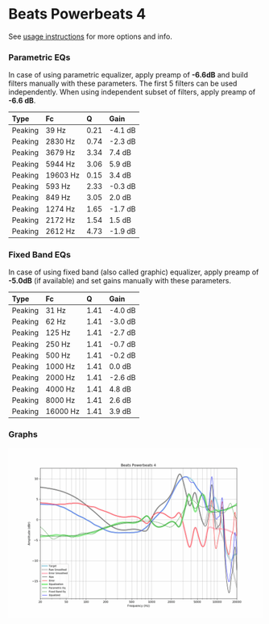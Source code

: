 # Beats Powerbeats 4
See [usage instructions](https://github.com/jaakkopasanen/AutoEq#usage) for more options and info.

### Parametric EQs
In case of using parametric equalizer, apply preamp of **-6.6dB** and build filters manually
with these parameters. The first 5 filters can be used independently.
When using independent subset of filters, apply preamp of **-6.6 dB**.

| Type    | Fc       |    Q | Gain    |
|:--------|:---------|:-----|:--------|
| Peaking | 39 Hz    | 0.21 | -4.1 dB |
| Peaking | 2830 Hz  | 0.74 | -2.3 dB |
| Peaking | 3679 Hz  | 3.34 | 7.4 dB  |
| Peaking | 5944 Hz  | 3.06 | 5.9 dB  |
| Peaking | 19603 Hz | 0.15 | 3.4 dB  |
| Peaking | 593 Hz   | 2.33 | -0.3 dB |
| Peaking | 849 Hz   | 3.05 | 2.0 dB  |
| Peaking | 1274 Hz  | 1.65 | -1.7 dB |
| Peaking | 2172 Hz  | 1.54 | 1.5 dB  |
| Peaking | 2612 Hz  | 4.73 | -1.9 dB |

### Fixed Band EQs
In case of using fixed band (also called graphic) equalizer, apply preamp of **-5.0dB**
(if available) and set gains manually with these parameters.

| Type    | Fc       |    Q | Gain    |
|:--------|:---------|:-----|:--------|
| Peaking | 31 Hz    | 1.41 | -4.0 dB |
| Peaking | 62 Hz    | 1.41 | -3.0 dB |
| Peaking | 125 Hz   | 1.41 | -2.7 dB |
| Peaking | 250 Hz   | 1.41 | -0.7 dB |
| Peaking | 500 Hz   | 1.41 | -0.2 dB |
| Peaking | 1000 Hz  | 1.41 | 0.0 dB  |
| Peaking | 2000 Hz  | 1.41 | -2.6 dB |
| Peaking | 4000 Hz  | 1.41 | 4.8 dB  |
| Peaking | 8000 Hz  | 1.41 | 2.6 dB  |
| Peaking | 16000 Hz | 1.41 | 3.9 dB  |

### Graphs
![](./Beats%20Powerbeats%204.png)